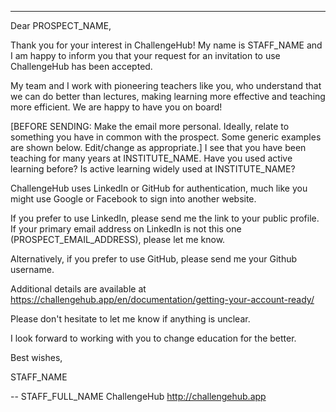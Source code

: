 ---
Dear PROSPECT_NAME,

Thank you for your interest in ChallengeHub!
My name is STAFF_NAME and I am happy to inform you that your request for an invitation to use ChallengeHub has been accepted.

My team and I work with pioneering teachers like you, who understand that we can do better than lectures, making learning more effective and teaching more efficient. We are happy to have you on board!

[BEFORE SENDING: Make the email more personal. Ideally, relate to something you have in common with the prospect. Some generic examples are shown below. Edit/change as appropriate.]
I see that you have been teaching for many years at INSTITUTE_NAME.
Have you used active learning before?
Is active learning widely used at INSTITUTE_NAME?

ChallengeHub uses LinkedIn or GitHub for authentication, much like you might use Google or Facebook to sign into another website.

If you prefer to use LinkedIn, please send me the link to your public profile. If your primary email address on LinkedIn is not this one (PROSPECT_EMAIL_ADDRESS), please let me know.

Alternatively, if you prefer to use GitHub, please send me your Github username.

Additional details are available at https://challengehub.app/en/documentation/getting-your-account-ready/

Please don't hesitate to let me know if anything is unclear.

I look forward to working with you to change education for the better.

Best wishes,

STAFF_NAME

--
STAFF_FULL_NAME
ChallengeHub
http://challengehub.app
